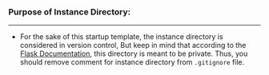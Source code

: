 ### Purpose of Instance Directory:
---

- For the sake of this startup template, the instance directory is considered in version control, But keep in mind that according to the [Flask Documentation](https://flask.palletsprojects.com/en/3.0.x/config/#instance-folders:~:text=The%20instance%20folder%20is%20designed%20to%20not%20be%20under%20version%20control%20and%20be%20deployment%20specific.%20It%E2%80%99s%20the%20perfect%20place%20to%20drop%20things%20that%20either%20change%20at%20runtime%20or%20configuration%20files.), this directory is meant to be private. Thus, you should remove comment for instance directory from `.gitignore` file. 
